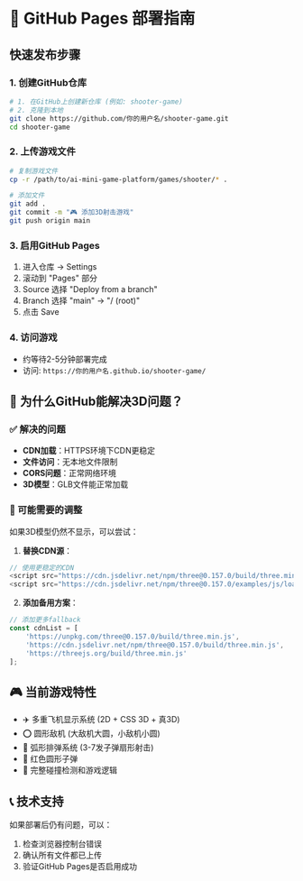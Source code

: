 # 🚀 GitHub Pages 部署指南

## 快速发布步骤

### 1. 创建GitHub仓库
```bash
# 1. 在GitHub上创建新仓库 (例如: shooter-game)
# 2. 克隆到本地
git clone https://github.com/你的用户名/shooter-game.git
cd shooter-game
```

### 2. 上传游戏文件
```bash
# 复制游戏文件
cp -r /path/to/ai-mini-game-platform/games/shooter/* .

# 添加文件
git add .
git commit -m "🎮 添加3D射击游戏"
git push origin main
```

### 3. 启用GitHub Pages
1. 进入仓库 → Settings
2. 滚动到 "Pages" 部分
3. Source 选择 "Deploy from a branch"
4. Branch 选择 "main" → "/ (root)"
5. 点击 Save

### 4. 访问游戏
- 约等待2-5分钟部署完成
- 访问: `https://你的用户名.github.io/shooter-game/`

## 🎯 为什么GitHub能解决3D问题？

### ✅ 解决的问题
- **CDN加载**：HTTPS环境下CDN更稳定
- **文件访问**：无本地文件限制
- **CORS问题**：正常网络环境
- **3D模型**：GLB文件能正常加载

### 🔧 可能需要的调整
如果3D模型仍然不显示，可以尝试：

1. **替换CDN源**：
```javascript
// 使用更稳定的CDN
<script src="https://cdn.jsdelivr.net/npm/three@0.157.0/build/three.min.js"></script>
<script src="https://cdn.jsdelivr.net/npm/three@0.157.0/examples/js/loaders/GLTFLoader.js"></script>
```

2. **添加备用方案**：
```javascript
// 添加更多fallback
const cdnList = [
    'https://unpkg.com/three@0.157.0/build/three.min.js',
    'https://cdn.jsdelivr.net/npm/three@0.157.0/build/three.min.js',
    'https://threejs.org/build/three.min.js'
];
```

## 🎮 当前游戏特性
- ✈️ 多重飞机显示系统 (2D + CSS 3D + 真3D)
- ⭕ 圆形敌机 (大敌机大圆，小敌机小圆)
- 🏹 弧形排弹系统 (3-7发子弹扇形射击)
- 🔴 红色圆形子弹
- 🎯 完整碰撞检测和游戏逻辑

## 📞 技术支持
如果部署后仍有问题，可以：
1. 检查浏览器控制台错误
2. 确认所有文件都已上传
3. 验证GitHub Pages是否启用成功

